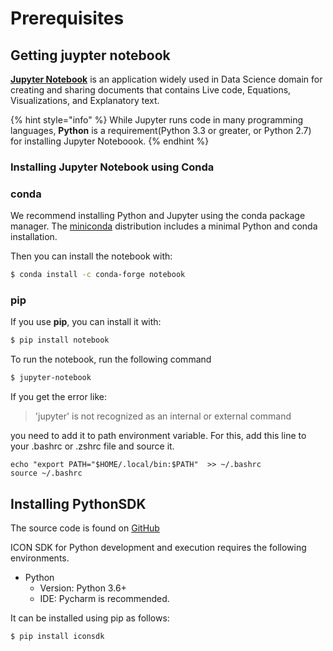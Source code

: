 # Prerequisites

## Getting juypter notebook

[**Jupyter Notebook**](https://jupyter.org/) is an application widely used in Data Science domain for creating and sharing documents that contains Live code, Equations, Visualizations, and Explanatory text.

{% hint style="info" %}
While Jupyter runs code in many programming languages, **Python** is a requirement(Python 3.3 or greater, or Python 2.7) for installing Jupyter Noteboook.
{% endhint %}

### Installing Jupyter Notebook using Conda

### conda
We recommend installing Python and Jupyter using the conda package manager. The [miniconda](https://docs.conda.io/en/latest/miniconda.html) distribution includes a minimal Python and conda installation.

Then you can install the notebook with:
```bash
$ conda install -c conda-forge notebook
```

### pip
If you use **pip**, you can install it with:
```bash
$ pip install notebook
```

To run the notebook, run the following command 
```bash
$ jupyter-notebook
```

If you get the error like: 
> 'jupyter' is not recognized as an internal or external command

you need to add it to path environment variable. For this, add this line to your .bashrc or .zshrc file and source it.

```shell
echo "export PATH="$HOME/.local/bin:$PATH"  >> ~/.bashrc
source ~/.bashrc
```


## Installing PythonSDK
The source code is found on [GitHub](https://github.com/icon-project/icon-sdk-python)

ICON SDK for Python development and execution requires the following environments.

- Python
  - Version: Python 3.6+
  - IDE: Pycharm is recommended.

It can be installed using pip as follows:
  ```bash
  $ pip install iconsdk
  ```
